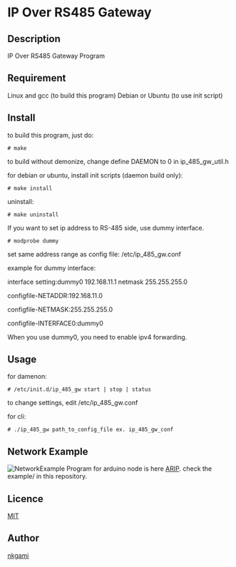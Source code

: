 IP Over RS485 Gateway
====

## Description
IP Over RS485 Gateway Program

## Requirement
Linux and gcc (to build this program)
Debian or Ubuntu (to use init script)

## Install
to build this program, just do:

`# make`

to build without demonize, change define DAEMON to 0 in ip\_485\_gw\_util.h

for debian or ubuntu, install init scripts (daemon build only):

`# make install`

uninstall:

`# make uninstall`

If you want to set ip address to RS-485 side, use dummy interface.

`# modprobe dummy`

set same address range as config file: /etc/ip\_485\_gw.conf

example for dummy interface:

interface setting:dummy0 192.168.11.1 netmask 255.255.255.0

configfile-NETADDR:192.168.11.0

configfile-NETMASK:255.255.255.0

configfile-INTERFACE0:dummy0

When you use dummy0, you need to enable ipv4 forwarding.

## Usage
for damenon:

`# /etc/init.d/ip_485_gw start | stop | status`

to change settings, edit /etc/ip\_485\_gw.conf

for cli:

`# ./ip_485_gw path_to_config_file ex. ip_485_gw_conf`

## Network Example
![NetworkExample](https://raw.githubusercontent.com/wiki/nkgami/ip_485_gw/images/net_example.png)
Program for arduino node is here [ARIP](https://github.com/nkgami/ARIP). check the example/ in this repository.


## Licence

[MIT](https://github.com/tcnksm/tool/blob/master/LICENCE)

## Author

[nkgami](https://github.com/nkgami)
